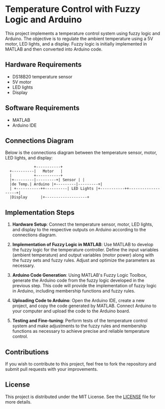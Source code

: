 # Temperature Control with Fuzzy Logic and Arduino

This project implements a temperature control system using fuzzy logic and Arduino. The objective is to regulate the ambient temperature using a 5V motor, LED lights, and a display. Fuzzy logic is initially implemented in MATLAB and then converted into Arduino code.

## Hardware Requirements

- DS18B20 temperature sensor
- 5V motor
- LED lights
- Display

## Software Requirements

- MATLAB
- Arduino IDE

## Connections Diagram

Below is the connections diagram between the temperature sensor, motor, LED lights, and display:

                 +-----------+
      +----------|   Motor   |
      |          +-----------+
      |+---------|---------+| Sensor | |
      |de Temp.| Arduino |+---------|---------+|
      | +-----------++----------| LED Lights |+-----------++-------------------+|      
      |Display      |+-------------------+

## Implementation Steps

1. **Hardware Setup**: Connect the temperature sensor, motor, LED lights, and display to the respective outputs on Arduino according to the connections diagram.

2. **Implementation of Fuzzy Logic in MATLAB**: Use MATLAB to develop the fuzzy logic for the temperature controller. Define the input variables (ambient temperature) and output variables (motor power) along with the fuzzy sets and fuzzy rules. Adjust and optimize the parameters as necessary.

3. **Arduino Code Generation**: Using MATLAB's Fuzzy Logic Toolbox, generate the Arduino code from the fuzzy logic developed in the previous step. This code will provide the implementation of fuzzy logic in Arduino, including membership functions and fuzzy rules.

4. **Uploading Code to Arduino**: Open the Arduino IDE, create a new project, and copy the code generated by MATLAB. Connect Arduino to your computer and upload the code to the Arduino board.

5. **Testing and Fine-tuning**: Perform tests of the temperature control system and make adjustments to the fuzzy rules and membership functions as necessary to achieve precise and reliable temperature control.

## Contributions

If you wish to contribute to this project, feel free to fork the repository and submit pull requests with your improvements.

## License

This project is distributed under the MIT License. See the [LICENSE](./LICENSE) file for more details.
